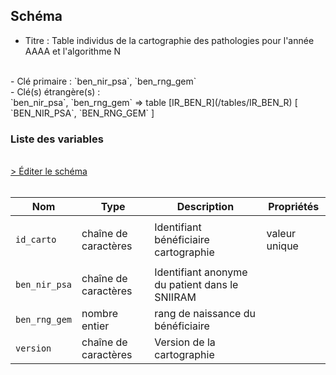 ## Schéma

- Titre : Table individus de la cartographie des pathologies pour l'année AAAA et l'algorithme N
<br />
- Clé primaire : `ben_nir_psa`, `ben_rng_gem`
<br />
- Clé(s) étrangère(s) : <br />
`ben_nir_psa`, `ben_rng_gem` => table [IR_BEN_R](/tables/IR_BEN_R) [ `BEN_NIR_PSA`, `BEN_RNG_GEM` ]<br />

### Liste des variables
<br />
<div>
    <a href="https://gitlab.com/healthdatahub/schema-snds/edit/master/schemas/CARTOGRAPHIE_PATHOLOGIES/CT_IDE_AAAA_GN.json"  
    arget="_blank" rel="noopener noreferrer">> Éditer le schéma</a>
    <OutboundLink />
</div>
<br />

Nom|Type|Description|Propriétés
-|-|-|-
`id_carto`|chaîne de caractères|Identifiant bénéficiaire cartographie|<p>valeur unique</p>|
`ben_nir_psa`|chaîne de caractères|Identifiant anonyme du patient dans le SNIIRAM||
`ben_rng_gem`|nombre entier|rang de naissance du bénéficiaire||
`version`|chaîne de caractères|Version de la cartographie||


